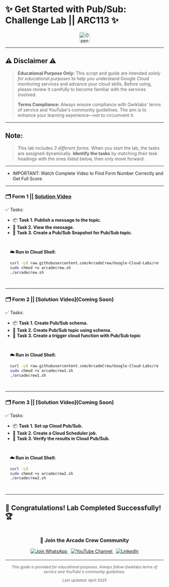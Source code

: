 # ✨ Get Started with Pub/Sub: Challenge Lab || ARC113 ✨
<div align="center">
<a href="https://www.cloudskillsboost.google/focuses/105165?parent=catalog" target="_blank" rel="noopener noreferrer" style="text-decoration: none;">
    <img src="https://img.shields.io/badge/Open_Lab-Cloud_Skills_Boost-4285F4?style=for-the-badge&logo=google&logoColor=white&labelColor=34A853" alt="Open Lab" style="height: 35px; border-radius: 5px;">
  </a>
</div>

---

## ⚠️ Disclaimer ⚠️

> **Educational Purpose Only:** This script and guide are intended *solely for educational purposes* to help you understand Google Cloud monitoring services and advance your cloud skills. Before using, please review it carefully to become familiar with the services involved.
>
> **Terms Compliance:** Always ensure compliance with Qwiklabs' terms of service and YouTube's community guidelines. The aim is to enhance your learning experience—*not* to circumvent it.

---

## **Note:**

> This lab includes *3 different forms*. When you start the lab, the tasks are assigned dynamically. **Identify the tasks** by matching their task headings with the ones listed below, then only move forward.

---

* IMPORTANT: Watch Complete Video to Find Form Number Correctly and Get Full Score.

---

### 🗂️ **Form 1** || [Solution Video](https://youtu.be/oi6IEhyfCnw)

✅ Tasks:
- 📦 **Task 1. Publish a message to the topic.**  
- 🌊 **Task 2. View the message.**  
- 📘 **Task 3. Create a Pub/Sub Snapshot for Pub/Sub topic.**  

<div style="padding: 15px; margin: 10px 0;">
<p><strong>☁️ Run in Cloud Shell:</strong></p>

```bash
curl -LO raw.githubusercontent.com/ArcadeCrew/Google-Cloud-Labs/refs/heads/main/Get%20Started%20with%20PubSub%20Challenge%20Lab/arcadecrew.sh
sudo chmod +x arcadecrew.sh
./arcadecrew.sh
```
</div>

---

### 🗂️ **Form 2** || [Solution Video](Coming Soon)  

✅ Tasks:
- 📦 **Task 1. Create Pub/Sub schema.**  
- 🌊 **Task 2. Create Pub/Sub topic using schema.**  
- 📘 **Task 3. Create a trigger cloud function with Pub/Sub topic**  

<div style="padding: 15px; margin: 10px 0;">
<p><strong>☁️ Run in Cloud Shell:</strong></p>

```bash
curl -LO raw.githubusercontent.com/ArcadeCrew/Google-Cloud-Labs/refs/heads/main/Get%20Started%20with%20PubSub%20Challenge%20Lab/arcadecrew1.sh
sudo chmod +x arcadecrew1.sh
./arcadecrew1.sh
```
</div>

---

### 🗂️ **Form 3** || [Solution Video](Coming Soon)  

✅ Tasks:
- 📦 **Task 1. Set up Cloud Pub/Sub.**  
- 🌊 **Task 2. Create a Cloud Scheduler job.**  
- 📘 **Task 3. Verify the results in Cloud Pub/Sub.**  

<div style="padding: 15px; margin: 10px 0;">
<p><strong>☁️ Run in Cloud Shell:</strong></p>

```bash
curl -LO 
sudo chmod +x arcadecrew2.sh
./arcadecrew2.sh
```
</div>

---

## 🎉 **Congratulations! Lab Completed Successfully!** 🏆  

<div align="center" style="padding: 5px;">
  <h3>📱 Join the Arcade Crew Community</h3>
  
  <a href="https://chat.whatsapp.com/KkNEauOhBQXHdVcmqIlv9F">
    <img src="https://img.shields.io/badge/Join_WhatsApp-25D366?style=for-the-badge&logo=whatsapp&logoColor=white" alt="Join WhatsApp">
  </a>
  &nbsp;
  <a href="https://www.youtube.com/@Arcade61432?sub_confirmation=1">
    <img src="https://img.shields.io/badge/Subscribe-Arcade%20Crew-FF0000?style=for-the-badge&logo=youtube&logoColor=white" alt="YouTube Channel">
  </a>
  &nbsp;
  <a href="https://www.linkedin.com/in/gourav61432/">
    <img src="https://img.shields.io/badge/LINKEDIN-Gourav%20Sen-0077B5?style=for-the-badge&logo=linkedin&logoColor=white" alt="LinkedIn">
</a>


</div>

---

<div align="center">
  <p style="font-size: 12px; color: #586069;">
    <em>This guide is provided for educational purposes. Always follow Qwiklabs terms of service and YouTube's community guidelines.</em>
  </p>
  <p style="font-size: 12px; color: #586069;">
    <em>Last updated: April 2025</em>
  </p>
</div>
